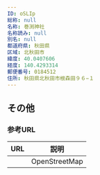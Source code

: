 ```yaml
---
ID: oSLIp
総称: null
名称: 巻渕神社
名称読み: null
別名: null
都道府県: 秋田県
区域: 北秋田市
緯度: 40.0407606
経度: 140.4293314
郵便番号: 0184512
住所: 秋田県北秋田市根森田９６−１
---
```


## その他

### 参考URL

| URL | 説明          |
| --- | ------------- |
|     | OpenStreetMap |
